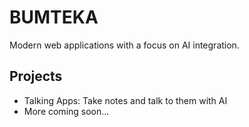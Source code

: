 # BUMTEKA

Modern web applications with a focus on AI integration.

## Projects

- Talking Apps: Take notes and talk to them with AI
- More coming soon...
